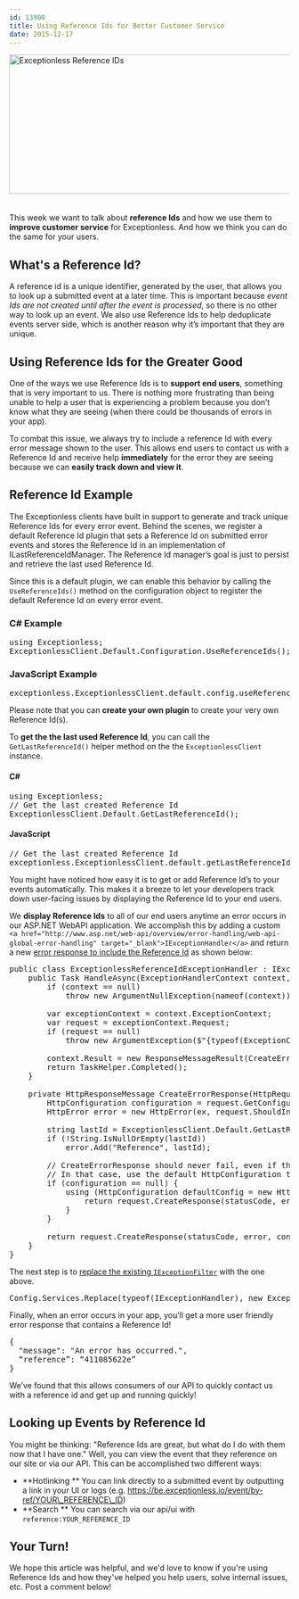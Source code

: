 ```yaml
---
id: 13900
title: Using Reference Ids for Better Customer Service
date: 2015-12-17
---
```

<img loading="lazy" class="aligncenter size-full wp-image-13908" style="margin-bottom: 20px;" src="/assets/reference-ids-blog-header-image.png" alt="Exceptionless Reference IDs" width="708" height="250" data-id="13908" srcset="/assets/reference-ids-blog-header-image.png 708w, /assets/reference-ids-blog-header-image-300x106.png 300w" sizes="(max-width: 708px) 100vw, 708px" />

This week we want to talk about **reference Ids** and how we use them to **improve customer service** for Exceptionless. And how we think you can do the same for your users.

## What's a Reference Id?

A reference id is a unique identifier, generated by the user, that allows you to look up a submitted event at a later time. This is important because _event Ids are not created until after the event is processed_, so there is no other way to look up an event. We also use Reference Ids to help deduplicate events server side, which is another reason why it’s important that they are unique.

## Using Reference Ids for the Greater Good

<!--more-->

One of the ways we use Reference Ids is to **support end users**, something that is very important to us. There is nothing more frustrating than being unable to help a user that is experiencing a problem because you don’t know what they are seeing (when there could be thousands of errors in your app).

To combat this issue, we always try to include a reference Id with every error message shown to the user. This allows end users to contact us with a Reference Id and receive help **immediately** for the error they are seeing because we can **easily track down and view it**.

## Reference Id Example

The Exceptionless clients have built in support to generate and track unique Reference Ids for every error event. Behind the scenes, we register a default Reference Id plugin that sets a Reference Id on submitted error events and stores the Reference Id in an implementation of <a>ILastReferenceIdManager</a>. The Reference Id manager’s goal is just to persist and retrieve the last used Reference Id.

Since this is a default plugin, we can enable this behavior by calling the `UseReferenceIds()` method on the configuration object to register the default Reference Id on every error event.

### C# Example

<pre class="brush: csharp; title: ; notranslate" title="">using Exceptionless;
ExceptionlessClient.Default.Configuration.UseReferenceIds();</pre>

### JavaScript Example

<pre class="brush: jscript; title: ; notranslate" title="">exceptionless.ExceptionlessClient.default.config.useReferenceIds();</pre>

Please note that you can **create your own plugin** to create your very own Reference Id(s).

To **get the the last used Reference Id**, you can call the `GetLastReferenceId()` helper method on the the `ExceptionlessClient` instance.

#### C#

<pre class="brush: csharp; title: ; notranslate" title="">using Exceptionless;
// Get the last created Reference Id
ExceptionlessClient.Default.GetLastReferenceId();</pre>

#### JavaScript

<pre class="brush: jscript; title: ; notranslate" title="">// Get the last created Reference Id
exceptionless.ExceptionlessClient.default.getLastReferenceId();
</pre>

You might have noticed how easy it is to get or add Reference Id’s to your events automatically. This makes it a breeze to let your developers track down user-facing issues by displaying the Reference Id to your end users.

We **display Reference Ids** to all of our end users anytime an error occurs in our ASP.NET WebAPI application. We accomplish this by adding a custom `<a href="http://www.asp.net/web-api/overview/error-handling/web-api-global-error-handling" target="_blank">IExceptionHandler</a>` and return a new <a href="https://github.com/exceptionless/Exceptionless/blob/master/Source/Api/Utility/Handlers/ExceptionlessReferenceIdExceptionHandler.cs#L35-L51" target="_blank">error response to include the Reference Id</a> as shown below:

<pre class="brush: csharp; title: ; notranslate" title="">public class ExceptionlessReferenceIdExceptionHandler : IExceptionHandler {
	public Task HandleAsync(ExceptionHandlerContext context, CancellationToken cancellationToken) {
		if (context == null)
			throw new ArgumentNullException(nameof(context));

		var exceptionContext = context.ExceptionContext;
		var request = exceptionContext.Request;
		if (request == null)
			throw new ArgumentException($"{typeof(ExceptionContext).Name}.{"Request"} must not be null", nameof(context));

		context.Result = new ResponseMessageResult(CreateErrorResponse(request, exceptionContext.Exception, HttpStatusCode.InternalServerError));
		return TaskHelper.Completed();
	}

	private HttpResponseMessage CreateErrorResponse(HttpRequestMessage request, Exception ex, HttpStatusCode statusCode) {
		HttpConfiguration configuration = request.GetConfiguration();
		HttpError error = new HttpError(ex, request.ShouldIncludeErrorDetail());

		string lastId = ExceptionlessClient.Default.GetLastReferenceId();
		if (!String.IsNullOrEmpty(lastId))
			error.Add("Reference", lastId);

		// CreateErrorResponse should never fail, even if there is no configuration associated with the request
		// In that case, use the default HttpConfiguration to con-neg the response media type
		if (configuration == null) {
			using (HttpConfiguration defaultConfig = new HttpConfiguration()) {
				return request.CreateResponse(statusCode, error, defaultConfig);
			}
		}

		return request.CreateResponse(statusCode, error, configuration);
	}
}</pre>

The next step is to <a href="https://github.com/exceptionless/Exceptionless/blob/master/Source/Api/AppBuilder.cs#L63" target="_blank">replace the existing <code>IExceptionFilter</code></a> with the one above.

<pre class="brush: csharp; title: ; notranslate" title="">Config.Services.Replace(typeof(IExceptionHandler), new ExceptionlessReferenceIdExceptionHandler());</pre>

Finally, when an error occurs in your app, you’ll get a more user friendly error response that contains a Reference Id!

<pre class="brush: csharp; title: ; notranslate" title="">{
  "message": "An error has occurred.",
  “reference”: “411085622e”
}</pre>

We’ve found that this allows consumers of our API to quickly contact us with a reference id and get up and running quickly!

## Looking up Events by Reference Id

You might be thinking: "Reference Ids are great, but what do I do with them now that I have one." Well, you can view the event that they reference on our site or via our API. This can be accomplished two different ways:

* **Hotlinking
** You can link directly to a submitted event by outputting a link in your UI or logs (e.g. https://be.exceptionless.io/event/by-ref/YOUR\_REFERENCE\_ID)
* **Search
** You can search via our api/ui with `reference:YOUR_REFERENCE_ID`

## Your Turn!

We hope this article was helpful, and we'd love to know if you're using Reference Ids and how they've helped you help users, solve internal issues, etc. Post a comment below!
